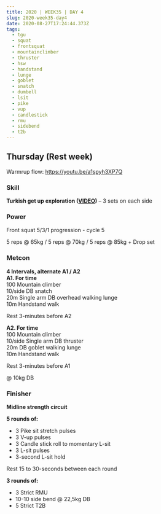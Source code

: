 ```yaml
---
title: 2020 | WEEK35 | DAY 4
slug: 2020-week35-day4
date: 2020-08-27T17:24:44.373Z
tags:
  - tgu
  - squat
  - frontsquat
  - mountainclimber
  - thruster
  - hsw
  - handstand
  - lunge
  - goblet
  - snatch
  - dumbell
  - lsit
  - pike
  - vup
  - candlestick
  - rmu
  - sidebend
  - t2b
---
```

## Thursday (Rest week)

Warmrup flow: <https://youtu.be/a1spyh3XP7Q>

### Skill

**Turkish get up exploration ([VIDEO](https://vimeo.com/398275654/a5a48a6615))** – 3 sets on each side

### Power

Front squat 5/3/1 progression - cycle 5

5 reps @ 65kg / 5 reps @ 70kg / 5 reps @ 85kg + Drop set

### Metcon

**4 Intervals, alternate A1 / A2\
A1. For time**\
100 Mountain climber\
10/side DB snatch\
20m Single arm DB overhead walking lunge\
10m Handstand walk

Rest 3-minutes before A2

**A2. For time**\
100 Mountain climber\
10/side Single arm DB thruster\
20m DB goblet walking lunge\
10m Handstand walk

Rest 3-minutes before A1

@ 10kg DB

### Finisher

**Midline strength circuit** 

**5 rounds of:**

* 3 Pike sit stretch pulses
* 3 V-up pulses
* 3 Candle stick roll to momentary L-sit
* 3 L-sit pulses
* 3-second L-sit hold

Rest 15 to 30-seconds between each round

**3 rounds of:**

* 3 Strict RMU
* 10-10 side bend @ 22,5kg DB
* 5 Strict T2B